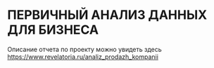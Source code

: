 # ПЕРВИЧНЫЙ АНАЛИЗ ДАННЫХ ДЛЯ БИЗНЕСА

Описание отчета по проекту можно увидеть здесь https://www.revelatoria.ru/analiz_prodazh_kompanii
